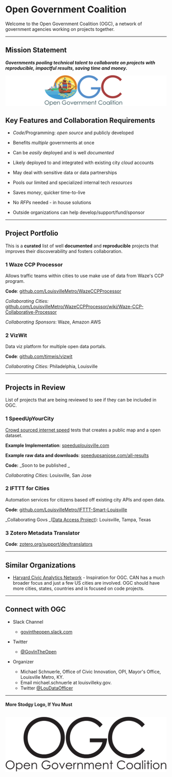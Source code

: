 # Open Government Coalition

Welcome to the Open Government Coalition \(OGC\), a network of government agencies working on projects together.

---

## Mission Statement

_**Governments pooling technical talent to collaborate on projects with reproducible, impactful results, saving time and money.**_

![](/assets/OGC-Web-Banner.png)

## Key Features and Collaboration Requirements

* _Code_/Programming: _open source_ and publicly developed

* Benefits _multiple_ governments at once

* Can be _easily_ deployed and is well _documented_

* Likely deployed to and integrated with existing city _cloud_ accounts

* May deal with sensitive data or data partnerships

* Pools our limited and specialized internal tech _resources_

* Saves _money_, quicker time-to-live

* No _RFPs_ needed - in house solutions

* Outside organizations can help develop/support/fund/sponsor

---

## Project Portfolio

This is a **curated** list of well **documented** and **reproducible** projects that improves their discoverability and fosters collaboration.

### 1 Waze CCP Processor

Allows traffic teams within cities to use make use of data from Waze's CCP program.

**Code**: [github.com/LouisvilleMetro/WazeCCPProcessor](https://github.com/LouisvilleMetro/WazeCCPProcessor)

_Collaborating Cities:_ [github.com/LouisvilleMetro/WazeCCPProcessor/wiki/Waze-CCP-Collaborative-Processor](https://github.com/LouisvilleMetro/WazeCCPProcessor/wiki/Waze-CCP-Collaborative-Processor)

_Collaborating Sponsors_: Waze, Amazon AWS

### 2 VizWit

Data viz platform for multiple open data portals.

**Code**: [github.com/timwis/vizwit](https://github.com/timwis/vizwit)

_Collaborating Cities:_ Philadelphia, Louisville

---

## Projects in Review

List of projects that are being reviewed to see if they can be included in OGC.

### 1 SpeedUpYourCity

[Crowd sourced internet speed](http://www.govtech.com/Whats-the-ROI-on-Local-Broadband.html) tests that creates a public map and a open dataset.

**Example Implementation**: [speeduplouisville.com](https://www.speeduplouisville.com/)

**Example raw data and downloads**: [speedupsanjose.com/all-results](https://www.speedupsanjose.com/all-results)

**Code:** _Soon to be published _

_Collaborating Cities:_ Louisville, San Jose

### 2 IFTTT for Cities

Automation services for citizens based off existing city APIs and open data.

**Code**: [github.com/LouisvilleMetro/IFTTT-Smart-Louisville](https://github.com/LouisvilleMetro/IFTTT-Smart-Louisville)

_Collaborating Govs _\([Data Access Project](https://ifttt.com/blog/2017/06/introducing-the-data-access-project)\): Louisville, Tampa, Texas

### 3 Zotero Metadata Translator

**Code**: [zotero.org/support/dev/translators](https://www.zotero.org/support/dev/translators)

---

## Similar Organizations

* [Harvard Civic Analytics Network](http://datasmart.ash.harvard.edu/news/article/civic-analytics-network-members-881) - Inspiration for OGC.  CAN has a much broader focus and just a few US cities are involved.  OGC should have more cities, states, countries and is focused on code projects.

---

## Connect with OGC

* Slack Channel

  * [govintheopen.slack.com](https://govintheopen.slack.com)

* Twitter

  * [@GovInTheOpen](https://twitter.com/GovInTheOpen) 

* Organizer

  * Michael Schnuerle, Office of Civic Innovation, OPI, Mayor's Office, Louisville Metro, KY. 
  * Email michael.schnuerle at louisvilleky.gov. 
  * Twitter [@LouDataOfficer](https://twitter.com/LouDataOfficer)

---

#### More Stodgy Logo, If You Must

## ![](/assets/OGC-Text.png)



